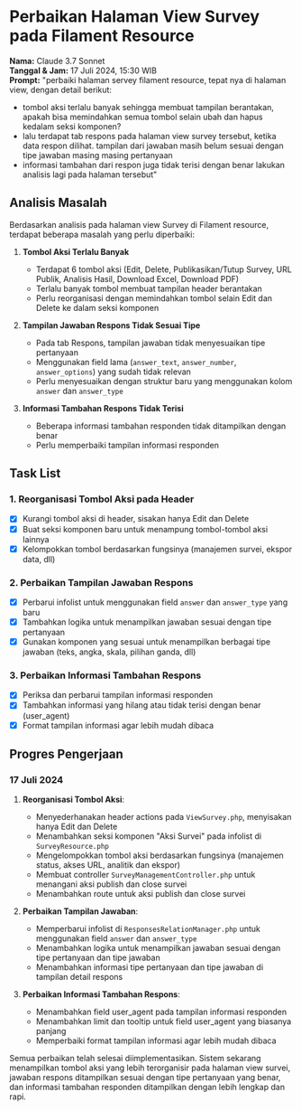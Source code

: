# Perbaikan Halaman View Survey pada Filament Resource

**Nama:** Claude 3.7 Sonnet  
**Tanggal & Jam:** 17 Juli 2024, 15:30 WIB  
**Prompt:** "perbaiki halaman servey filament resource, tepat nya di halaman view, dengan detail berikut:

-   tombol aksi terlalu banyak sehingga membuat tampilan berantakan, apakah bisa memindahkan semua tombol selain ubah dan hapus kedalam seksi komponen?
-   lalu terdapat tab respons pada halaman view survey tersebut, ketika data respon dilihat. tampilan dari jawaban masih belum sesuai dengan tipe jawaban masing masing pertanyaan
-   informasi tambahan dari respon juga tidak terisi dengan benar lakukan analisis lagi pada halaman tersebut"

## Analisis Masalah

Berdasarkan analisis pada halaman view Survey di Filament resource, terdapat beberapa masalah yang perlu diperbaiki:

1. **Tombol Aksi Terlalu Banyak**

    - Terdapat 6 tombol aksi (Edit, Delete, Publikasikan/Tutup Survey, URL Publik, Analisis Hasil, Download Excel, Download PDF)
    - Terlalu banyak tombol membuat tampilan header berantakan
    - Perlu reorganisasi dengan memindahkan tombol selain Edit dan Delete ke dalam seksi komponen

2. **Tampilan Jawaban Respons Tidak Sesuai Tipe**

    - Pada tab Respons, tampilan jawaban tidak menyesuaikan tipe pertanyaan
    - Menggunakan field lama (`answer_text`, `answer_number`, `answer_options`) yang sudah tidak relevan
    - Perlu menyesuaikan dengan struktur baru yang menggunakan kolom `answer` dan `answer_type`

3. **Informasi Tambahan Respons Tidak Terisi**
    - Beberapa informasi tambahan responden tidak ditampilkan dengan benar
    - Perlu memperbaiki tampilan informasi responden

## Task List

### 1. Reorganisasi Tombol Aksi pada Header

-   [x] Kurangi tombol aksi di header, sisakan hanya Edit dan Delete
-   [x] Buat seksi komponen baru untuk menampung tombol-tombol aksi lainnya
-   [x] Kelompokkan tombol berdasarkan fungsinya (manajemen survei, ekspor data, dll)

### 2. Perbaikan Tampilan Jawaban Respons

-   [x] Perbarui infolist untuk menggunakan field `answer` dan `answer_type` yang baru
-   [x] Tambahkan logika untuk menampilkan jawaban sesuai dengan tipe pertanyaan
-   [x] Gunakan komponen yang sesuai untuk menampilkan berbagai tipe jawaban (teks, angka, skala, pilihan ganda, dll)

### 3. Perbaikan Informasi Tambahan Respons

-   [x] Periksa dan perbarui tampilan informasi responden
-   [x] Tambahkan informasi yang hilang atau tidak terisi dengan benar (user_agent)
-   [x] Format tampilan informasi agar lebih mudah dibaca

## Progres Pengerjaan

### 17 Juli 2024

1. **Reorganisasi Tombol Aksi**:

    - Menyederhanakan header actions pada `ViewSurvey.php`, menyisakan hanya Edit dan Delete
    - Menambahkan seksi komponen "Aksi Survei" pada infolist di `SurveyResource.php`
    - Mengelompokkan tombol aksi berdasarkan fungsinya (manajemen status, akses URL, analitik dan ekspor)
    - Membuat controller `SurveyManagementController.php` untuk menangani aksi publish dan close survei
    - Menambahkan route untuk aksi publish dan close survei

2. **Perbaikan Tampilan Jawaban**:

    - Memperbarui infolist di `ResponsesRelationManager.php` untuk menggunakan field `answer` dan `answer_type`
    - Menambahkan logika untuk menampilkan jawaban sesuai dengan tipe pertanyaan dan tipe jawaban
    - Menambahkan informasi tipe pertanyaan dan tipe jawaban di tampilan detail respons

3. **Perbaikan Informasi Tambahan Respons**:
    - Menambahkan field user_agent pada tampilan informasi responden
    - Menambahkan limit dan tooltip untuk field user_agent yang biasanya panjang
    - Memperbaiki format tampilan informasi agar lebih mudah dibaca

Semua perbaikan telah selesai diimplementasikan. Sistem sekarang menampilkan tombol aksi yang lebih terorganisir pada halaman view survei, jawaban respons ditampilkan sesuai dengan tipe pertanyaan yang benar, dan informasi tambahan responden ditampilkan dengan lebih lengkap dan rapi.

